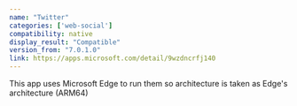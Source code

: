 ```yaml
---
name: "Twitter"
categories: ['web-social']
compatibility: native
display_result: "Compatible"
version_from: "7.0.1.0"
link: https://apps.microsoft.com/detail/9wzdncrfj140
---
```


This app uses Microsoft Edge to run them so architecture is taken as Edge's architecture (ARM64)